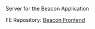 Server for the Beacon Application

FE Repository: [Beacon Frontend](https://github.com/maxellmilay/beacon-final)
